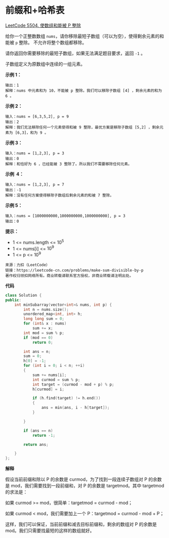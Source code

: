 # 前缀和+哈希表

[LeetCode 5504. 使数组和能被 P 整除](https://leetcode-cn.com/problems/make-sum-divisible-by-p/)

给你一个正整数数组 `nums`，请你移除最短子数组（可以为空），使得剩余元素的和能被 `p` 整除。 不允许将整个数组都移除。

请你返回你需要移除的最短子数组，如果无法满足题目要求，返回 `-1` 。

子数组定义为原数组中连续的一组元素。

**示例 1：**

```输入：nums = [3,1,4,2], p = 6
输出：1
解释：nums 中元素和为 10，不能被 p 整除。我们可以移除子数组 [4] ，剩余元素的和为 6 。
```
**示例 2：**
```
输入：nums = [6,3,5,2], p = 9
输出：2
解释：我们无法移除任何一个元素使得和被 9 整除，最优方案是移除子数组 [5,2] ，剩余元素为 [6,3]，和为 9 。
```
**示例 3：**
```
输入：nums = [1,2,3], p = 3
输出：0
解释：和恰好为 6 ，已经能被 3 整除了。所以我们不需要移除任何元素。
```
**示例  4：**
```
输入：nums = [1,2,3], p = 7
输出：-1
解释：没有任何方案使得移除子数组后剩余元素的和被 7 整除。
```
**示例 5：**
```
输入：nums = [1000000000,1000000000,1000000000], p = 3
输出：0
```

**提示：**

- 1 <= nums.length <= $10^5$
- 1 <= nums[i] <= $10^9$
- 1 <= p <= $10^9$

```
来源：力扣（LeetCode）
链接：https://leetcode-cn.com/problems/make-sum-divisible-by-p
著作权归领扣网络所有。商业转载请联系官方授权，非商业转载请注明出处。
```


**代码**

```c++
class Solution {
public:
    int minSubarray(vector<int>& nums, int p) {
        int n = nums.size();
        unordered_map<int, int> h;
        long long sum = 0;
        for (int& x : nums)
            sum += x;
        int mod = sum % p;
        if (mod == 0)
            return 0;

        int ans = n;
        sum = 0;
        h[0] = -1;
        for (int i = 0; i < n; ++i)
        {
            sum += nums[i];
            int curmod = sum % p;
            int target = (curmod - mod + p) % p;
            h[curmod] = i;

            if (h.find(target) != h.end())
            {
                ans = min(ans, i - h[target]);
            }

        }

        if (ans == n)
            return -1;

        return ans;

    }
};
```


**解释**

假设当前前缀和除以 P 的余数是 curmod，为了找到一段连续子数组对 P 的余数是 mod，我们需要找到一段前缀和，对 P 的余数是 targetmod。其中 targetmod 的求法是：

如果 curmod >= mod，很简单：targetmod = curmod - mod；

如果 curmod < mod，我们需要加上一个 P：targetmod = curmod - mod + P；

这样，我们可以保证，当前前缀和减去目标前缀和，剩余的数组对 P 的余数是 mod。我们只需要找最短的这样的数组就好。
